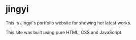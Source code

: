 # jingyi
This is Jingyi's portfolio website for showing her latest works.

This site was built using pure HTML, CSS and JavaScript.
